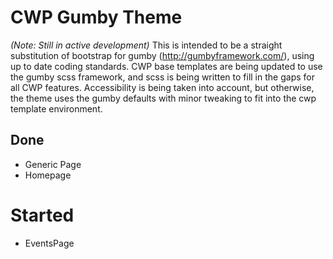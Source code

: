 # CWP Gumby Theme
_(Note: Still in active development)_
This is intended to be a straight substitution of bootstrap for gumby (http://gumbyframework.com/), using up to date coding standards. CWP base templates are being updated to use the gumby scss framework, and scss is being written to fill in the gaps for all CWP features. Accessibility is being taken into account, but otherwise, the theme uses the gumby defaults with minor tweaking to fit into the cwp template environment.

## Done
* Generic Page
* Homepage


# Started
* EventsPage